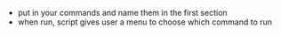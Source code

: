 - put in your commands and name them in the first section
- when run, script gives user a menu to choose which command to run
